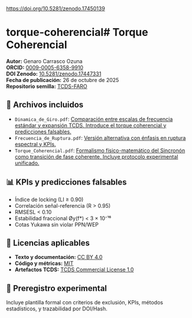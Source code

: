 https://doi.org/10.5281/zenodo.17450139
# torque-coherencial# Torque Coherencial

**Autor:** Genaro Carrasco Ozuna  
**ORCID:** [0009-0005-6358-9910](https://orcid.org/0009-0005-6358-9910)  
**DOI Zenodo:** [10.5281/zenodo.17447331](https://doi.org/10.5281/zenodo.17447331)  
**Fecha de publicación:** 26 de octubre de 2025  
**Repositorio semilla:** [TCDS-FARO](https://github.com/geozunac3536-jpg/TCDS-FARO)  

## 📄 Archivos incluidos

- `Dinamica_de_Giro.pdf`: [Comparación entre escalas de frecuencia estándar y expansión TCDS. Introduce el torque coherencial y predicciones falsables.](/Dinamica_de_Giro.pdf)
- `Frecuencia_de_Ruptura.pdf`: [Versión alternativa con énfasis en ruptura espectral y KPIs.](/Fecuencia_de_Ruptura.pdf)
- `Torque_Coherencial.pdf`: [Formalismo físico-matemático del Sincronón como transición de fase coherente. Incluye protocolo experimental unificado.](/Torque_Coherrncial.pdf)

## 📊 KPIs y predicciones falsables

- Índice de locking (LI ≥ 0.90)
- Correlación señal-referencia (R > 0.95)
- RMSESL < 0.10
- Estabilidad fraccional Øy(f*) < 3 × 10⁻¹⁶
- Cotas Yukawa sin violar PPN/WEP

## 📜 Licencias aplicables

- **Texto y documentación:** [CC BY 4.0](https://creativecommons.org/licenses/by/4.0/legalcode)
- **Código y métricas:** [MIT](https://opensource.org/licenses/MIT)
- **Artefactos TCDS:** [TCDS Commercial License 1.0](https://github.com/geozunac3536-jpg/TCDS-LICENCIAS/blob/main/LICENSE_TCDS_COMMERCIAL_1.0.txt)

## 🧪 Preregistro experimental

Incluye plantilla formal con criterios de exclusión, KPIs, métodos estadísticos, y trazabilidad por DOI/Hash.
